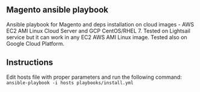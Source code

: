 ## Magento ansible playbook
Ansible playbook for Magento and deps installation on cloud images - AWS EC2 AMI Linux Cloud Server and GCP CentOS/RHEL 7. Tested on Lightsail service but it can work in any EC2 AWS AMI Linux image. Tested also on Google Cloud Platform.

## Instructions
Edit hosts file with proper parameters and run the following command:
`ansible-playbook -i hosts playbooks/install.yml`